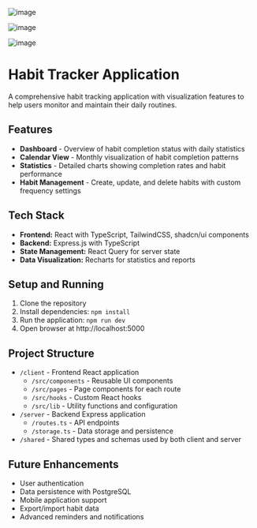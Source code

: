 ![image](https://github.com/user-attachments/assets/a6418d22-e26b-4c28-bb32-ca09d0720d83)

![image](https://github.com/user-attachments/assets/470deeb2-accd-4708-9ac5-c306fcdc5a77)

![image](https://github.com/user-attachments/assets/43f81603-20e6-4991-81ca-4baced6e9fa1)

# Habit Tracker Application

A comprehensive habit tracking application with visualization features to help users monitor and maintain their daily routines.

## Features

- **Dashboard** - Overview of habit completion status with daily statistics
- **Calendar View** - Monthly visualization of habit completion patterns
- **Statistics** - Detailed charts showing completion rates and habit performance
- **Habit Management** - Create, update, and delete habits with custom frequency settings

## Tech Stack

- **Frontend:** React with TypeScript, TailwindCSS, shadcn/ui components
- **Backend:** Express.js with TypeScript
- **State Management:** React Query for server state
- **Data Visualization:** Recharts for statistics and reports

## Setup and Running

1. Clone the repository
2. Install dependencies: `npm install`
3. Run the application: `npm run dev`
4. Open browser at http://localhost:5000

## Project Structure

- `/client` - Frontend React application
  - `/src/components` - Reusable UI components
  - `/src/pages` - Page components for each route
  - `/src/hooks` - Custom React hooks
  - `/src/lib` - Utility functions and configuration
- `/server` - Backend Express application
  - `/routes.ts` - API endpoints
  - `/storage.ts` - Data storage and persistence
- `/shared` - Shared types and schemas used by both client and server

## Future Enhancements

- User authentication
- Data persistence with PostgreSQL
- Mobile application support
- Export/import habit data
- Advanced reminders and notifications
